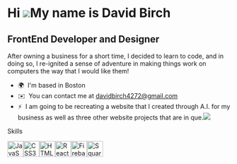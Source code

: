 Hi ![](https://user-images.githubusercontent.com/18350557/176309783-0785949b-9127-417c-8b55-ab5a4333674e.gif)My name is David Birch
===================================================================================================================================

FrontEnd Developer and Designer
-------------------------------

After owning a business for a short time, I decided to learn to code, and in doing so, I re-ignited a sense of adventure in making things work on computers the way that I would like them!

*   🌍  I'm based in Boston
*   ✉️  You can contact me at [davidbirch4272@gmail.com](mailto:davidbirch4272@gmail.com)
*   ⚡  I am going to be recreating a website that I created through A.I. for my business as well as three other website projects that are in que.<a href="https://www.github.com/davidbirch4272" target="_blank" rel="noreferrer"><img
                  src="https://img.shields.io/github/followers/davidbirch4272?logo=github&style=for-the-badge&color=0891b2&labelColor=ffffff" /></a>
<div>Skills</div> 
<p align="left">
<a href="https://developer.mozilla.org/en-US/docs/Web/JavaScript" target="_blank" rel="noreferrer"><img src="https://raw.githubusercontent.com/danielcranney/readme-generator/main/public/icons/skills/javascript-colored.svg" width="36" height="36" alt="JavaScript" title="JavaScript"/></a><a href="https://www.w3.org/TR/CSS/#css" target="_blank" rel="noreferrer"><img src="https://raw.githubusercontent.com/danielcranney/readme-generator/main/public/icons/skills/css3-colored.svg" width="36" height="36" alt="CSS3" title="CSS3"/></a><a href="https://developer.mozilla.org/en-US/docs/Glossary/HTML5" target="_blank" rel="noreferrer"><img src="https://raw.githubusercontent.com/danielcranney/readme-generator/main/public/icons/skills/html5-colored.svg" width="36" height="36" alt="HTML5" title="HTML5"/></a><a href="https://reactjs.org/" target="_blank" rel="noreferrer"><img src="https://raw.githubusercontent.com/danielcranney/readme-generator/main/public/icons/skills/react-colored.svg" width="36" height="36" alt="React" title="React"/></a><a href="https://firebase.google.com/" target="_blank" rel="noreferrer"><img src="https://raw.githubusercontent.com/danielcranney/readme-generator/main/public/icons/skills/firebase-colored.svg" width="36" height="36" alt="Firebase" title="Firebase"/></a><a href="https://squarespace.com" target="_blank" rel="noreferrer"><img src="https://raw.githubusercontent.com/danielcranney/readme-generator/main/public/icons/skills/squarespace-colored.svg" width="36" height="36" alt="Squarespace" title="Squarespace"/></a>
                    </p>
                    
 

